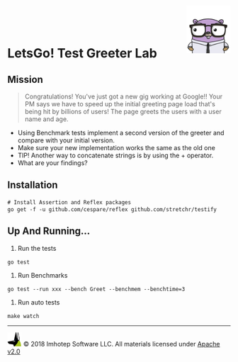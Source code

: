 <img src="../assets/gophernand.png" align="right" width="100" height="auto"/>

<br/>
<br/>
<br/>

# LetsGo! Test Greeter Lab

## Mission

> Congratulations! You've just got a new gig working at Google!!
> Your PM says we have to speed up the initial greeting page load that's
> being hit by billions of users! The page greets the users with
> a user name and age.

* Using Benchmark tests implement a second version of the greeter and compare
  with your initial version.
* Make sure your new implementation works the same as the old one
* TIP! Another way to concatenate strings is by using the + operator.
* What are your findings?

## Installation

```shell
# Install Assertion and Reflex packages
go get -f -u github.com/cespare/reflex github.com/stretchr/testify
```

## Up And Running...

1. Run the tests

```shell
go test
```

1. Run Benchmarks

```shell
go test --run xxx --bench Greet --benchmem --benchtime=3
```

1. Run auto tests

```shell
make watch
```

---
<img src="../assets/imhotep_logo.png" width="32" height="auto"/> © 2018 Imhotep Software LLC.
All materials licensed under [Apache v2.0](http://www.apache.org/licenses/LICENSE-2.0)